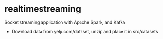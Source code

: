 # realtimestreaming

Socket streaming application with Apache Spark, and Kafka

- Download data from yelp.com/dataset, unzip and place it in src/datasets
